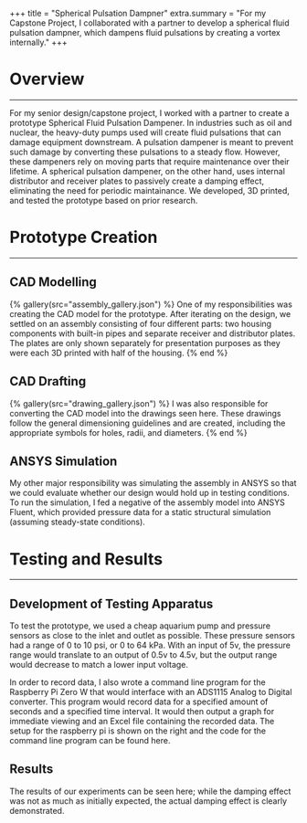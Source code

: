 +++
title = "Spherical Pulsation Dampner"
extra.summary = "For my Capstone Project, I collaborated with a partner to develop a spherical fluid pulsation dampner, which dampens fluid pulsations by creating a vortex internally."
+++

# Overview
------

For my senior design/capstone project, I worked with a partner to create a prototype Spherical Fluid Pulsation Dampener. In industries such as oil and nuclear, the heavy-duty pumps used will create fluid pulsations that can damage equipment downstream. A pulsation dampener is meant to prevent such damage by converting these pulsations to a steady flow. However, these dampeners rely on moving parts that require maintenance over their lifetime. A spherical pulsation dampener, on the other hand, uses internal distributor and receiver plates to passively create a damping effect, eliminating the need for periodic maintainance. We developed, 3D printed, and tested the prototype based on prior research.

# Prototype Creation
------

## CAD Modelling

{% gallery(src="assembly_gallery.json") %}
One of my responsibilities was creating the CAD model for the prototype. After iterating on the design, we settled on an assembly consisting of four different parts: two housing components with built-in pipes and separate receiver and distributor plates. The plates are only shown separately for presentation purposes as they were each 3D printed with half of the housing.
{% end %}

## CAD Drafting
{% gallery(src="drawing_gallery.json") %}
I was also responsible for converting the CAD model into the drawings seen here. These drawings follow the general dimensioning guidelines and are created, including the appropriate symbols for holes, radii, and diameters.
{% end %}

## ANSYS Simulation

My other major responsibility was simulating the assembly in ANSYS so that we could evaluate whether our design would hold up in testing conditions. To run the simulation, I fed a negative of the assembly model into ANSYS Fluent, which provided pressure data for a static structural simulation (assuming steady-state conditions). 

# Testing and Results
------
## Development of Testing Apparatus
To test the prototype, we used a cheap aquarium pump and pressure sensors as close to the inlet and outlet as possible. These pressure sensors had a range of 0 to 10 psi, or 0 to 64 kPa. With an input of 5v, the pressure range would translate to an output of 0.5v to 4.5v, but the output range would decrease to match a lower input voltage.

In order to record data, I also wrote a command line program for the Raspberry Pi Zero W that would interface with an ADS1115 Analog to Digital converter. This program would record data for a specified amount of seconds and a specified time interval. It would then output a graph for immediate viewing and an Excel file containing the recorded data. The setup for the raspberry pi is shown on the right and the code for the command line program can be found here.

## Results
The results of our experiments can be seen here; while the damping effect was not as much as initially expected, the actual damping effect is clearly demonstrated.